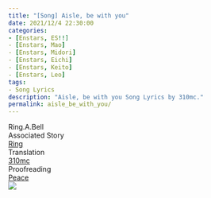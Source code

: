 ```yaml
---
title: "[Song] Aisle, be with you"
date: 2021/12/4 22:30:00
categories:
- [Enstars, ES!!]
- [Enstars, Mao]
- [Enstars, Midori]
- [Enstars, Eichi]
- [Enstars, Keito]
- [Enstars, Leo]
tags:
- Song Lyrics
description: "Aisle, be with you Song Lyrics by 310mc."
permalink: aisle_be_with_you/
---
```

<div class="three-wrapper" style="--storyColor:#965e7d;--storyColor-rgb:150,94,125;--storyColor-h:326.8;--storyColor-s: 23%;--storyColor-l:47.8%;">
    <div class="info-area">
        <div class="info">
            <div class="info-item characters">
                <div class="label">
                    Ring.A.Bell
                </div>
                <div class="value">
								<a href="/categories/Enstars/Midori" character="Midori"></a>
								<a href="/categories/Enstars/Mao" character="Mao"></a>
                <a href="/categories/Enstars/Eichi" character="Eichi"></a>
                <a href="/categories/Enstars/Keito" character="Keito"></a>
                <a href="/categories/Enstars/Leo" character="Leo"></a>
                </div>
            </div>
            <div class="info-item one">
                <div class="label">
                    Associated Story
                </div>
                <div class="value">
                    <a href="/ring">Ring</a>
                </div>
            </div>
            <div class="info-item two">
                <div class="label">
                    Translation
                </div>
                <div class="value">
                    <a href="/about">310mc</a>
                </div>
            </div>
            <div class="info-item three">
                <div class="label">
                   Proofreading
                </div>
                <div class="value">
                    <a href="https://twitter.com/yoroshikilled">Peace</a>
                </div>
            </div>
        </div>
    </div>
</div>

<!-- more -->

<img src="/img/es/songs/aislebewithyou.png">

